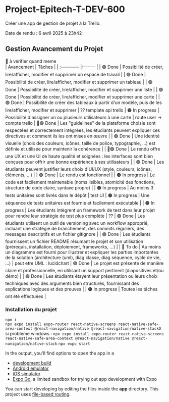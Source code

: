 # Project-Epitech-T-DEV-600
Créer une app de gestion de projet à la Trello.  
  
Date de rendu : 6 avril 2025 à 23h42  
  
## Gestion Avancement du Projet
🔵 à vérifier quand meme  
| Avancement | Tâches |
| :--------- |:------ |
| 🟢 Done | Possibilité de créer, lire/afficher, modifier et supprimer un espace de travail |
| 🟢 Done | Possibilité de créer, lire/afficher, modifier et supprimer un tableau |
| 🟢 Done | Possibilité de créer, lire/afficher, modifier et supprimer une liste |
| 🟢 Done | Possibilité de créer, lire/afficher, modifier et supprimer une carte |
| 🟢 Done | Possibilité de créer des tableaux à partir d'un modèle, puis de les lire/afficher, modifier et supprimer | ?? template api trello
| 🟠 In progress | Possibilité d'assigner un ou plusieurs utilisateurs à une carte | route user -> compte trello
| 🔵🟢 Done  | Les "guidelines" de la plateforme choisie sont respectées et correctement intégrées, les étudiants peuvent expliquer ces directives et comment ils les ont mises en œuvre |
| 🟢 Done | Une identité visuelle (choix des couleurs, icônes, taille de police, typographie, ...) est définie et utilisée pour maintenir la cohérence |
| 🔵🟢 Done | Le rendu offre une UX et une UI de haute qualité et soignées : les interfaces sont bien conçues pour offrir une bonne expérience à ses utilisateurs |
| 🟢 Done | Les étudiants peuvent justifier leurs choix d'UI/UX (style, couleurs, icônes, éléments, ...) |
| 🟢 Done | Le rendu est fonctionnel |
| 🟠 In progress | Le code est facilement maintenable (noms lisibles, atomicité des fonctions, structure de code claire, syntaxe propre) |
| 🟠 In progress | Au moins 3 tests unitaires sont livrés dans le dépôt | test UI
| 🟠 In progress | Une séquence de tests unitaires est fournie et facilement exécutable |
| 🟠 In progress | Les étudiants intègrent un framework de test dans leur projet pour rendre leur stratégie de test plus complète | ??
| 🟢 Done | Les étudiants utilisent un outil de versioning avec un workflow approprié, incluant une stratégie de branchement, des commits réguliers, des messages descriptifs et un fichier gitignore |
| 🟢 Done | Les étudiants fournissent un fichier README résumant le projet et son utilisation (prérequis, installation, déploiement, frameworks, ...) |
| 🔴 To do | Au moins un diagramme est fourni pour illustrer et expliquer les parties importantes de la solution (architecture (uml), diag classe, diag séquence, cycle de vie, ...) | peut etre UML : lucidchart
| 🟢 Done | Le projet est présenté de manière claire et professionnelle, en utilisant un support pertinent (diapositives et/ou démo) |
| 🟢 Done | Les étudiants étayent leur présentation ou leurs choix techniques avec des arguments bien structurés, fournissant des explications logiques et des preuves |
| 🟠 In progress | Toutes les tâches ont été effectuées |


### Installation du projet
```npm i```  
```npx expo install expo-router react-native-screens react-native-safe-area-context @react-navigation/native @react-navigation/native-stackD``` 
si probleme windows : ```npx expo install expo-router react-native-screens react-native-safe-area-context @react-navigation/native @react-navigation/native-stack``` 
```npx expo start```  


In the output, you'll find options to open the app in a

- [development build](https://docs.expo.dev/develop/development-builds/introduction/)
- [Android emulator](https://docs.expo.dev/workflow/android-studio-emulator/)
- [iOS simulator](https://docs.expo.dev/workflow/ios-simulator/)
- [Expo Go](https://expo.dev/go), a limited sandbox for trying out app development with Expo

You can start developing by editing the files inside the **app** directory. This project uses [file-based routing](https://docs.expo.dev/router/introduction).